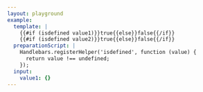 ```yaml
---
layout: playground
example:
  template: |
    {{#if (isdefined value1)}}true{{else}}false{{/if}}
    {{#if (isdefined value2)}}true{{else}}false{{/if}}
  preparationScript: |
    Handlebars.registerHelper('isdefined', function (value) {
      return value !== undefined;
    });
  input:
    value1: {}
---
```

